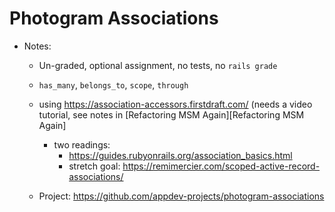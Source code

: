 # Photogram Associations

- Notes:

  - Un-graded, optional assignment, no tests, no `rails grade`

  - `has_many`, `belongs_to`, `scope`, `through`

  - using https://association-accessors.firstdraft.com/ (needs a video tutorial, see notes in [Refactoring MSM Again][Refactoring MSM Again]

    - two readings:
      - https://guides.rubyonrails.org/association_basics.html
      - stretch goal: https://remimercier.com/scoped-active-record-associations/

  - Project: https://github.com/appdev-projects/photogram-associations